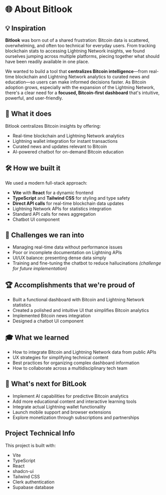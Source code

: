 # 🌐 About Bitlook

## 💡 Inspiration

**Bitlook** was born out of a shared frustration: Bitcoin data is scattered, overwhelming, and often too technical for everyday users. From tracking blockchain stats to accessing Lightning Network insights, we found ourselves jumping across multiple platforms, piecing together what should have been readily available in one place.

We wanted to build a tool that **centralizes Bitcoin intelligence**—from real-time blockchain and Lightning Network analytics to curated news and education—so users can make informed decisions faster. As Bitcoin adoption grows, especially with the expansion of the Lightning Network, there's a clear need for a **focused, Bitcoin-first dashboard** that's intuitive, powerful, and user-friendly.

## 🚀 What it does

Bitlook centralizes Bitcoin insights by offering:

- Real-time blockchain and Lightning Network analytics
- Lightning wallet integration for instant transactions
- Curated news and updates relevant to Bitcoin
- AI-powered chatbot for on-demand Bitcoin education

## 🛠️ How we built it

We used a modern full-stack approach:

- **Vite** with **React** for a dynamic frontend
- **TypeScript** and **Tailwind CSS** for styling and type safety
- **Direct API calls** for real-time blockchain data updates
- Lightning Network APIs for statistics integration
- Standard API calls for news aggregation
- Chatbot UI component

## 🚧 Challenges we ran into

- Managing real-time data without performance issues
- Poor or incomplete documentation on Lightning APIs
- UI/UX balance: presenting dense data simply
- Training and fine-tuning the chatbot to reduce hallucinations _(challenge for future implementation)_

## 🏆 Accomplishments that we're proud of

- Built a functional dashboard with Bitcoin and Lightning Network statistics
- Created a polished and intuitive UI that simplifies Bitcoin analytics
- Implemented Bitcoin news integration
- Designed a chatbot UI component

## 🎓 What we learned

- How to integrate Bitcoin and Lightning Network data from public APIs
- UX strategies for simplifying technical content
- Best practices for organizing complex dashboard information
- How to collaborate across a multidisciplinary tech team

## 🔮 What's next for BitLook

- Implement AI capabilities for predictive Bitcoin analytics
- Add more educational content and interactive learning tools
- Integrate actual Lightning wallet functionality
- Launch mobile support and browser extensions
- Explore monetization through subscriptions and partnerships

## Project Technical Info

This project is built with:

- Vite
- TypeScript
- React
- shadcn-ui
- Tailwind CSS
- Clerk authentication
- Supabase database
